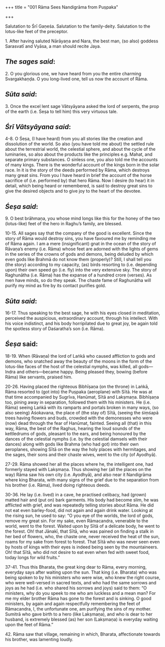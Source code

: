 +++
title = "001 Rāma Sees Nandigrāma from Puṣpaka"

+++
 

Salutation to Śrī Gaṇeśa. Salutation to the family-deity. Salutation to the lotus-like feet of the preceptor.

1\. After having saluted Nārāyaṇa and Nara, the best man, (so also) goddess Sarasvatī and Vyāsa, a man should recite Jaya.

## *The sages said*:

2\. O you glorious one, we have heard from you the entire charming Svargakhaṇḍa. O you long-lived one, tell us now the account of Rāma.

## *Sūta said*:

3\. Once the excel lent sage Vātsyāyana asked the lord of serpents, the prop of the earth (i.e. Śeṣa to tell him) this very virtuous tale.

## *Śrī Vātsyāyana said*:

4-8. O Śeṣa, (I have heard) from you all stories like the creation and dissolution of the world. So also (you have told me about) the settled rule about the terrestrial world, the celestial sphere, and about the cycle of the luminaries, so also about the products like the principles e.g. Mahat, and separate primary substances. O sinless one, you also told me the accounts of many kings. There is the wonderful account of the kings born in the solar race. In it is the story of the deeds performed by Rāma, which destroys many great sins. From you I have heard in brief the account of the horse sacrifice of (i.e. performed by) that hero Rāma. Now I desire (to hear) it in detail, which being heard or remembered, is said to destroy great sins to give the desired objects and to give joy to the heart of the devotee.

## *Śeṣa said*:

9\. O best brāhmaṇa, you whose mind longs like this for the honey of the two (lotus-like) feet of the hero in Raghu’s family, are blessed.

10-15. All sages say that the company of the good is excellent. Since the story of Rāma would destroy sins, you have favoured me by reminding me of Rāma again. I am a mere (insignificant) gnat in the ocean of the story of Rāvaṇa’s enemy (i.e. Rāma) whose feet are adorned with the lights of gems in the series of the crowns of gods and demons, being deluded by which even gods like Brahmā do not know them (properly)? Still, I shall tell you (the story) according to my capacity, (as) birds resorting to (i.e. depending upon) their own speed go (i.e. fly) into the very extensive sky. The story of Raghunātha (i.e. Rāma) has the expanse of a hundred crore (verses). As men have minds, so do they speak. The chaste fame of Raghunātha will purify my mind as fire by its contact purifies gold.

## *Sūta said*:

16-17. Thus speaking to the best sage, he with his eyes closed in meditation, perceived the auspicious, extraordinary account, through his intellect. With his voice indistinct, and his body horripilated due to great joy, be again told the spotless story of Daśaratha’s son (i.e. Rāma).

## *Śeṣa* said:

18-19. When (Rāvaṇa) the lord of Laṅkā who caused affliction to gods and demons, who snatched away the beauty of the moons in the form of the lotus-like faces of the host of the celestial nymphs, was killed, all gods—Indra and others—became happy. Being pleased they, bowing (before Rāma) like servants, praised him.

20-26. Having placed the righteous Bibhīṣaṇa (on the throne) in Laṅkā, Rāma resorted to (got into) the Puṣpaka (aeroplane) with Sītā. He was at that time accompanied by Sugrīva, Hanūmat, Sītā and Lakṣmaṇa. Bibhīṣaṇa too, pining away in separation, followed them with his ministers. He (i.e. Rāma) seeing Laṅkā with its ramparts and portals broken in many ways, (so also seeing) Aśokavana, the place of (the stay of) Sītā, (seeing the śiṃśapā trees having flowers and buds, crowded with the demonesses who were (now) dead through the fear of Hanūmat, fainted. Seeing all (that) in this way, Rāma, the best of the Raghus, hearing the loud sounds of the kettledrums of gods, pleasant to the ears, and being honoured by the dances of the celestial nymphs (i.e. by the celestial damsels with their dances) along with gods like Brahma (who had got) into their own aeroplanes, showing Sītā on the way the holy places with hermitages, and the sages, their sons and their chaste wives, went to the city (of Ayodhyā).

27-29. Rāma showed her all the places where he, the intelligent one, had formerly stayed with Lakṣmaṇa. Thus showing her (all the places on the way) Rāma saw his own city (i.e. Ayodhyā), and also near it Nandigrāma where king Bharata, with many signs of the grief due to the separation from his brother (i.e. Rāma), lived doing righteous deeds.

30-36. He lay (i.e. lived) in a cave, he practised celibacy, had (grown) matted hair and (put on) bark garments. His body had become slim, he was afflicted with grief, and was repeatedly telling stories about Rāma. He did not eat even barley-food, did not again and again drink water. Looking at the rising sun, he used to say: “O you eye of the worlds, the lord of gods, remove my great sin. For my sake, even Rāmacandra, venerable to the world, went to the forest. Waited upon by Sītā of a delicate body, he went to the forest. Oh! that Jānakī, that Sītā, who was pained on finding a stalk in her bed of flowers, who, the chaste one, never received the heat of the sun, roams for my sake from forest to forest. That Sītā who was never seen even by hosts of kings with their eyes is indeed being seen by the mountaineers. Oh! that Sītā, who did not desire to eat even when fed with sweet food, today longs for wild fruits.”

37-41. Thus this Bharata, the great king dear to Rāma, every morning, everyday says after waiting upon the sun. That king (i.e. Bharata) who was being spoken to by his ministers who were wise, who knew the right course, who were well-versed in sacred texts, and who had the same sorrows and joys as he had (i.e. who shared his sorrows and joys) said to them: “O ministers, why do you speek to me who am luckless and a mean man? For me my elder brother Rāma has gone to the forest and is sinking. O good ministers, by again and again respectfully remembering the feet of Rāmacandra, I, the unfortunate one, am purifying the sins of my mother. Sumitrā who gave birth to a hero (like Lakṣmaṇa), and who is dear to her husband, is extremely blessed (as) her son (Lakṣmaṇa) is everyday waiting upon the feet of Rāma.”

42\. Rāma saw that village, remaining in which, Bharata, affectionate towards his brother, was lamenting loudly.


